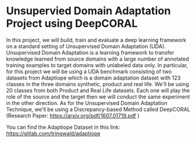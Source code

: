 # Unsupervied Domain Adaptation Project using DeepCORAL

In this project, we will build, train and evaluate a deep learning framework on a standard setting of Unsupervised Domain Adaptation (UDA). Unsupervised Domain Adaptation is a learning framework to transfer knowledge learned from source domains with a large number of annotated training examples to target domains with unlabeled data only. In particular, for this project we will be using a UDA benchmark consisting of two datasets from Adaptiope which is a domain adaptation dataset with 123 classes in the three domains synthetic, product and real life. We'll be using 20 classes from both Product and Real Life datasets. Each one will play the role of the source and the target then we will conduct the same experiment in the other direction. As for the Unsupervised Domain Adaptation Technique, we'll be using a Discrepancy-based Method called DeepCORAL (Research Paper: https://arxiv.org/pdf/1607.01719.pdf )

You can find the Adaptiope Dataset in this link: https://gitlab.com/tringwald/adaptiope
